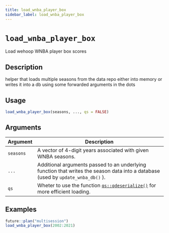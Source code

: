```yaml
---
title: load_wnba_player_box
sidebar_label: load_wnba_player_box
---
```

# `load_wnba_player_box`

Load wehoop WNBA player box scores


## Description

helper that loads multiple seasons from the data repo either into memory
 or writes it into a db using some forwarded arguments in the dots


## Usage

```r
load_wnba_player_box(seasons, ..., qs = FALSE)
```


## Arguments

Argument      |Description
------------- |----------------
`seasons`     |     A vector of 4-digit years associated with given WNBA seasons.
`...`     |     Additional arguments passed to an underlying function that writes the season data into a database (used by `update_wnba_db()` ).
`qs`     |     Wheter to use the function [`qs::qdeserialize()`](#qs::qdeserialize()) for more efficient loading.


## Examples

```r
future::plan("multisession")
load_wnba_player_box(2002:2021)
```


